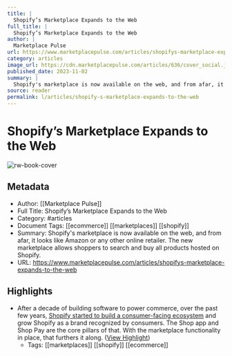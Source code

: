 ```yaml
---
title: |
  Shopify’s Marketplace Expands to the Web
full_title: |
  Shopify’s Marketplace Expands to the Web
author: |
  Marketplace Pulse
url: https://www.marketplacepulse.com/articles/shopifys-marketplace-expands-to-the-web
category: articles
image_url: https://cdn.marketplacepulse.com/articles/636/cover_social.jpg
published_date: 2023-11-02
summary: |
  Shopify's marketplace is now available on the web, and from afar, it looks like Amazon or any other online retailer. The new marketplace allows shoppers to search and buy all products hosted on Shopify.
source: reader
permalink: l/articles/shopify-s-marketplace-expands-to-the-web
---
```

# Shopify’s Marketplace Expands to the Web

![rw-book-cover](https://cdn.marketplacepulse.com/articles/636/cover_social.jpg)

## Metadata
- Author: [[Marketplace Pulse]]
- Full Title: Shopify’s Marketplace Expands to the Web
- Category: #articles
- Document Tags: [[ecommerce]] [[marketplaces]] [[shopify]] 
- Summary: Shopify's marketplace is now available on the web, and from afar, it looks like Amazon or any other online retailer. The new marketplace allows shoppers to search and buy all products hosted on Shopify.
- URL: https://www.marketplacepulse.com/articles/shopifys-marketplace-expands-to-the-web

## Highlights
- After a decade of building software to power commerce, over the past few years, [Shopify started to build a consumer-facing ecosystem](https://www.marketplacepulse.com/articles/shopify-breaks-the-fourth-wall) and grow Shopify as a brand recognized by consumers. The Shop app and Shop Pay are the core pillars of that. With the marketplace functionality in place, that furthers it along. ([View Highlight](https://read.readwise.io/read/01heav9fd0f122x1j7cjcdj3q7))
    - Tags: [[marketplaces]] [[shopify]] [[ecommerce]] 



